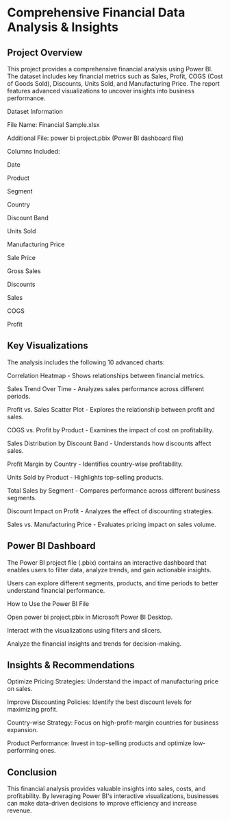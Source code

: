 # Comprehensive Financial Data Analysis & Insights

## Project Overview

This project provides a comprehensive financial analysis using Power BI. The dataset includes key financial metrics such as Sales, Profit, COGS (Cost of Goods Sold), Discounts, Units Sold, and Manufacturing Price. The report features advanced visualizations to uncover insights into business performance.

Dataset Information

File Name: Financial Sample.xlsx

Additional File: power bi project.pbix (Power BI dashboard file)

Columns Included:

Date

Product

Segment

Country

Discount Band

Units Sold

Manufacturing Price

Sale Price

Gross Sales

Discounts

Sales

COGS

Profit

## Key Visualizations

The analysis includes the following 10 advanced charts:

Correlation Heatmap - Shows relationships between financial metrics.

Sales Trend Over Time - Analyzes sales performance across different periods.

Profit vs. Sales Scatter Plot - Explores the relationship between profit and sales.

COGS vs. Profit by Product - Examines the impact of cost on profitability.

Sales Distribution by Discount Band - Understands how discounts affect sales.

Profit Margin by Country - Identifies country-wise profitability.

Units Sold by Product - Highlights top-selling products.

Total Sales by Segment - Compares performance across different business segments.

Discount Impact on Profit - Analyzes the effect of discounting strategies.

Sales vs. Manufacturing Price - Evaluates pricing impact on sales volume.

## Power BI Dashboard

The Power BI project file (.pbix) contains an interactive dashboard that enables users to filter data, analyze trends, and gain actionable insights.

Users can explore different segments, products, and time periods to better understand financial performance.

How to Use the Power BI File

Open power bi project.pbix in Microsoft Power BI Desktop.

Interact with the visualizations using filters and slicers.

Analyze the financial insights and trends for decision-making.

## Insights & Recommendations

Optimize Pricing Strategies: Understand the impact of manufacturing price on sales.

Improve Discounting Policies: Identify the best discount levels for maximizing profit.

Country-wise Strategy: Focus on high-profit-margin countries for business expansion.

Product Performance: Invest in top-selling products and optimize low-performing ones.

## Conclusion

This financial analysis provides valuable insights into sales, costs, and profitability. By leveraging Power BI's interactive visualizations, businesses can make data-driven decisions to improve efficiency and increase revenue.

